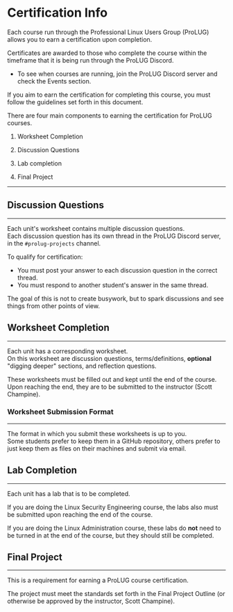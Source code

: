 # Certification Info

Each course run through the Professional Linux Users Group (ProLUG) allows you to earn 
a certification upon completion.  

Certificates are awarded to those who complete the course within the timeframe that
it is being run through the ProLUG Discord. 
* To see when courses are running, join the ProLUG Discord server and check the 
  Events section.  

If you aim to earn the certification for completing this course, you must follow the
guidelines set forth in this document.  

There are four main components to earning the certification for ProLUG courses.  

1. Worksheet Completion

2. Discussion Questions

3. Lab completion

4. Final Project

---


## Discussion Questions

---

Each unit's worksheet contains multiple discussion questions.  
Each discussion question has its own thread in the ProLUG Discord server, in the
`#prolug-projects` channel.  

To qualify for certification:
- You must post your answer to each discussion question in the correct thread.  
- You must respond to another student's answer in the same thread.  

The goal of this is not to create busywork, but to spark discussions and see things
from other points of view.  


## Worksheet Completion

---

Each unit has a corresponding worksheet.  
On this worksheet are discussion questions, terms/definitions, **optional** "digging
deeper" sections, and reflection questions.  

These worksheets must be filled out and kept until the end of the course.  
Upon reaching the end, they are to be submitted to the instructor (Scott Champine).  

### Worksheet Submission Format

---

The format in which you submit these worksheets is up to you.   
Some students prefer to keep them in a GitHub repository, others prefer to just keep 
them as files on their machines and submit via email.  


## Lab Completion

---

Each unit has a lab that is to be completed.  

If you are doing the Linux Security Engineering course, the labs also must be
submitted upon reaching the end of the course.  

If you are doing the Linux Administration course, these labs do **not** need to be
turned in at the end of the course, but they should still be completed.  


## Final Project

---

This is a requirement for earning a ProLUG course certification.  

The project must meet the standards set forth in the Final Project Outline (or 
otherwise be approved by the instructor, Scott Champine).  



